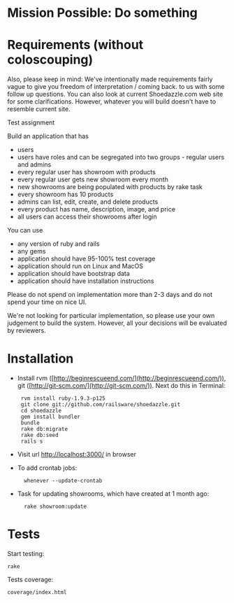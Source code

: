 # Mission Possible: Do something

# Requirements (without coloscouping)

Also, please keep in mind:
We've intentionally made requirements fairly vague to give you freedom of interpretation / coming back.
to us with some follow up questions. You can also look at current Shoedazzle.com web site for some clarifications.
However, whatever you will build doesn't have to resemble current site.

Test assignment

Build an application that has
* users
* users have roles and can be segregated into two groups - regular users and admins
* every regular user has showroom with products
* every regular user gets new showroom every month
* new showrooms are being populated with products by rake task
* every showroom has 10 products
* admins can list, edit, create, and delete products
* every product has name, description, image, and price
* all users can access their showrooms after login

You can use
* any version of ruby and rails
* any gems
* application should have 95-100% test coverage
* application should run on Linux and MacOS
* application should have bootstrap data
* application should have installation instructions

Please do not spend on implementation more than 2-3 days and do not spend your time on nice UI.

We're not looking for particular implementation, so please use your own judgement to build the system. However, all your decisions will be evaluated by reviewers.

# Installation

 * Install rvm ([http://beginrescueend.com/](http://beginrescueend.com/)), git ([http://git-scm.com/](http://git-scm.com/)). Next do this in Terminal:

        rvm install ruby-1.9.3-p125
        git clone git://github.com/railsware/shoedazzle.git
        cd shoedazzle
        gem install bundler
        bundle
        rake db:migrate
        rake db:seed
        rails s
    
 * Visit url [http://localhost:3000/](http://localhost:3000/) in browser
 
 * To add crontab jobs:
 
         whenever --update-crontab
         
 * Task for updating showrooms, which have created at 1 month ago:
 
         rake showroom:update
  
# Tests

Start testing:

    rake
    
Tests coverage:

    coverage/index.html